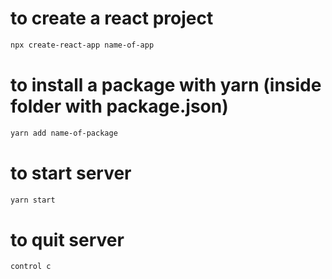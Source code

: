 # to create a react project

```bash
npx create-react-app name-of-app
```

# to install a package with yarn (inside folder with package.json)

```bash
yarn add name-of-package
```

# to start server

```bash
yarn start
```

# to quit server

```bash
control c
```